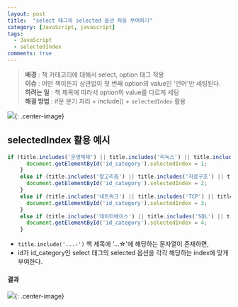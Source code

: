```yaml
---
layout: post
title:  "select 태그의 selected 옵션 차등 부여하기"
category: [JavaScript, javascript]
tags:
  - JavaScript
  - selectedIndex
comments: true
---
```


> **배경** : 책 카테고리에 대해서 select, option 태그 적용<br>
> **이슈** : 어떤 책이든지 상관없이 첫 번째 option의 value인 '언어'만 세팅된다.<br>
> **하려는 일** : 책 제목에 따라서 option의 value를 다르게 세팅<br>
> **해결 방법** : if문 분기 처리 + include() + `selectedIndex` 활용

![]({{site.url}}/assets/select1.png){: .center-image}

## selectedIndex 활용 예시

```javascript
if (title.includes('운영체제') || title.includes('리눅스') || title.includes('OS')) {
      document.getElementById('id_category').selectedIndex = 1;
    }
    else if (title.includes('알고리즘') || title.includes('자료구조') || title.includes('Algorithm')) {
      document.getElementById('id_category').selectedIndex = 2;
    }
    else if (title.includes('네트워크') || title.includes('TCP') || title.includes('IP') || title.includes('프로토콜')) {
      document.getElementById('id_category').selectedIndex = 3;
    }
    else if (title.includes('데이터베이스') || title.includes('SQL') || title.includes('DB')) {
      document.getElementById('id_category').selectedIndex = 4;
    }
```

- `title.include('...☆')` 책 제목에 '...☆'에 해당하는 문자열이 존재하면,
- id가 id_category인 select 태그의 selected 옵션을 각각 해당하는 index에 맞게 부여한다.

#### 결과

![]({{site.url}}/assets/select2.png){: .center-image}